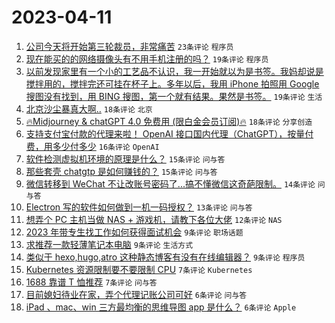 # 2023-04-11

1. [公司今天将开始第三轮裁员，非常痛苦](https://www.v2ex.com/t/931451) `23条评论` `程序员`
1. [现在能买的的网络摄像头有不用手机注册的吗？](https://www.v2ex.com/t/931429) `19条评论` `程序员`
1. [以前发现家里有一个小的工艺品不认识，我一开始就以为是书签。我妈却说是搅拌用的，搅拌完还可挂在杯子上。多年以后，我用 iPhone 拍照用 Google 搜图没有找到，用 BING 搜图，第一个就有结果。果然是书签。](https://www.v2ex.com/t/931425) `19条评论` `生活`
1. [北京沙尘暴真大啊..](https://www.v2ex.com/t/931437) `18条评论` `北京`
1. [🔥Midjourney & chatGPT 4.0 免费用 (限白金会员订阅)🔥](https://www.v2ex.com/t/931414) `18条评论` `分享创造`
1. [支持支付宝付款的代理来啦！ OpenAI 接口国内代理（ChatGPT），按量付费，用多少付多少](https://www.v2ex.com/t/931431) `16条评论` `OpenAI`
1. [软件检测虚拟机环境的原理是什么？](https://www.v2ex.com/t/931436) `15条评论` `问与答`
1. [那些套壳 chatgtp 是如何赚钱的？](https://www.v2ex.com/t/931421) `15条评论` `问与答`
1. [微信转移到 WeChat 不让改账号密码了...搞不懂微信这奇葩限制。](https://www.v2ex.com/t/931416) `14条评论` `问与答`
1. [Electron 写的软件如何做到一机一码授权？](https://www.v2ex.com/t/931428) `13条评论` `问与答`
1. [想弄个 PC 主机当做 NAS + 游戏机，请教下各位大佬](https://www.v2ex.com/t/931447) `12条评论` `NAS`
1. [2023 年带专生找工作如何获得面试机会](https://www.v2ex.com/t/931443) `9条评论` `职场话题`
1. [求推荐一款轻薄笔记本电脑](https://www.v2ex.com/t/931441) `9条评论` `生活方式`
1. [类似于 hexo,hugo,atro 这种静态博客有没有在线编辑器？](https://www.v2ex.com/t/931430) `9条评论` `程序员`
1. [Kubernetes 资源限制要不要限制 CPU](https://www.v2ex.com/t/931432) `7条评论` `Kubernetes`
1. [1688 靠谱 T 恤推荐](https://www.v2ex.com/t/931418) `7条评论` `问与答`
1. [目前媳妇待业在家，弄个代理记账公司可好](https://www.v2ex.com/t/931442) `6条评论` `问与答`
1. [iPad 、mac、win 三方最均衡的思维导图 app 是什么？](https://www.v2ex.com/t/931412) `6条评论` `Apple`
